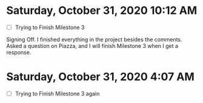 # Saturday, October 31, 2020 10:12 AM
- [ ] Trying to Finish Milestone 3

Signing Off. I finished everything in the project besides the comments. Asked a question on Piazza, and I will finish Milestone 3 when I get a response.

# Saturday, October 31, 2020 4:07 AM
- [ ] Trying to Finish Milestone 3 again